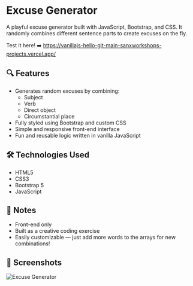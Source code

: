 <!-- hide -->
# Excuse Generator

<p>A playful excuse generator built with JavaScript, Bootstrap, and CSS. It randomly combines different sentence parts to create excuses on the fly.</p>

Test it here! ➡️ https://vanillajs-hello-git-main-sanxworkshops-projects.vercel.app/

## 🔍 Features
<ul>
  <li>Generates random excuses by combining:
    <ul>
      <li>Subject</li>
      <li>Verb</li>
      <li>Direct object</li>
      <li>Circumstantial place</li>
    </ul>
  </li>
  <li>Fully styled using Bootstrap and custom CSS</li>
  <li>Simple and responsive front-end interface</li>
  <li>Fun and reusable logic written in vanilla JavaScript</li>
</ul>

## 🛠️ Technologies Used
<ul>
  <li>HTML5</li>
  <li>CSS3</li>
  <li>Bootstrap 5</li>
  <li>JavaScript</li>
</ul>

## 📌 Notes
<ul>
  <li>Front-end only</li>
  <li>Built as a creative coding exercise</li>
  <li>Easily customizable — just add more words to the arrays for new combinations!</li>
</ul>

## 📸 Screenshots

![Excuse Generator](https://github.com/user-attachments/assets/c61f02e0-6662-4f89-b046-41da39364e50)
